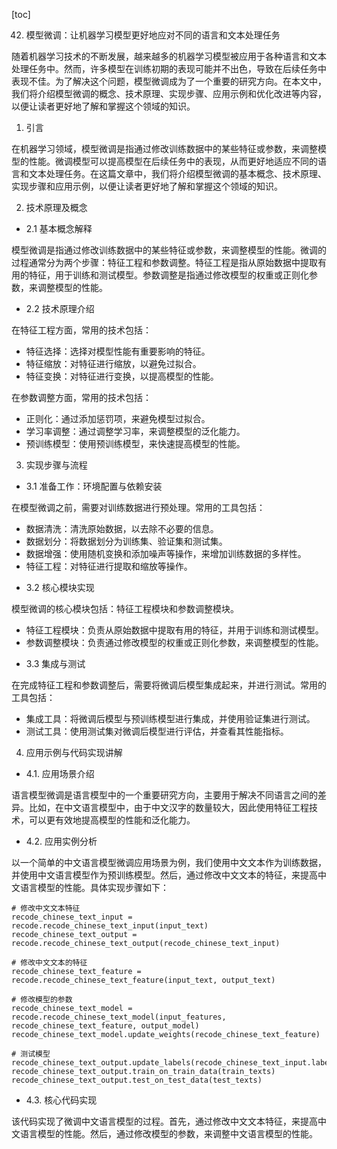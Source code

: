 
[toc]                    
                
                
42. 模型微调：让机器学习模型更好地应对不同的语言和文本处理任务

随着机器学习技术的不断发展，越来越多的机器学习模型被应用于各种语言和文本处理任务中。然而，许多模型在训练初期的表现可能并不出色，导致在后续任务中表现不佳。为了解决这个问题，模型微调成为了一个重要的研究方向。在本文中，我们将介绍模型微调的概念、技术原理、实现步骤、应用示例和优化改进等内容，以便让读者更好地了解和掌握这个领域的知识。

1. 引言

在机器学习领域，模型微调是指通过修改训练数据中的某些特征或参数，来调整模型的性能。微调模型可以提高模型在后续任务中的表现，从而更好地适应不同的语言和文本处理任务。在这篇文章中，我们将介绍模型微调的基本概念、技术原理、实现步骤和应用示例，以便让读者更好地了解和掌握这个领域的知识。

2. 技术原理及概念

- 2.1 基本概念解释

模型微调是指通过修改训练数据中的某些特征或参数，来调整模型的性能。微调的过程通常分为两个步骤：特征工程和参数调整。特征工程是指从原始数据中提取有用的特征，用于训练和测试模型。参数调整是指通过修改模型的权重或正则化参数，来调整模型的性能。
- 2.2 技术原理介绍

在特征工程方面，常用的技术包括：

* 特征选择：选择对模型性能有重要影响的特征。
* 特征缩放：对特征进行缩放，以避免过拟合。
* 特征变换：对特征进行变换，以提高模型的性能。

在参数调整方面，常用的技术包括：

* 正则化：通过添加惩罚项，来避免模型过拟合。
* 学习率调整：通过调整学习率，来调整模型的泛化能力。
* 预训练模型：使用预训练模型，来快速提高模型的性能。

3. 实现步骤与流程

- 3.1 准备工作：环境配置与依赖安装

在模型微调之前，需要对训练数据进行预处理。常用的工具包括：

* 数据清洗：清洗原始数据，以去除不必要的信息。
* 数据划分：将数据划分为训练集、验证集和测试集。
* 数据增强：使用随机变换和添加噪声等操作，来增加训练数据的多样性。
* 特征工程：对特征进行提取和缩放等操作。

- 3.2 核心模块实现

模型微调的核心模块包括：特征工程模块和参数调整模块。

* 特征工程模块：负责从原始数据中提取有用的特征，并用于训练和测试模型。
* 参数调整模块：负责通过修改模型的权重或正则化参数，来调整模型的性能。

- 3.3 集成与测试

在完成特征工程和参数调整后，需要将微调后模型集成起来，并进行测试。常用的工具包括：

* 集成工具：将微调后模型与预训练模型进行集成，并使用验证集进行测试。
* 测试工具：使用测试集对微调后模型进行评估，并查看其性能指标。

4. 应用示例与代码实现讲解

- 4.1. 应用场景介绍

语言模型微调是语言模型中的一个重要研究方向，主要用于解决不同语言之间的差异。比如，在中文语言模型中，由于中文汉字的数量较大，因此使用特征工程技术，可以更有效地提高模型的性能和泛化能力。

- 4.2. 应用实例分析

以一个简单的中文语言模型微调应用场景为例，我们使用中文文本作为训练数据，并使用中文语言模型作为预训练模型。然后，通过修改中文文本的特征，来提高中文语言模型的性能。具体实现步骤如下：

```
# 修改中文文本特征
recode_chinese_text_input = recode.recode_chinese_text_input(input_text)
recode_chinese_text_output = recode.recode_chinese_text_output(recode_chinese_text_input)

# 修改中文文本的特征
recode_chinese_text_feature = recode.recode_chinese_text_feature(input_text, output_text)

# 修改模型的参数
recode_chinese_text_model = recode.recode_chinese_text_model(input_features, recode_chinese_text_feature, output_model)
recode_chinese_text_model.update_weights(recode_chinese_text_feature)

# 测试模型
recode_chinese_text_output.update_labels(recode_chinese_text_input.labels)
recode_chinese_text_output.train_on_train_data(train_texts)
recode_chinese_text_output.test_on_test_data(test_texts)
```

- 4.3. 核心代码实现

该代码实现了微调中文语言模型的过程。首先，通过修改中文文本特征，来提高中文语言模型的性能。然后，通过修改模型的参数，来调整中文语言模型的性能。

